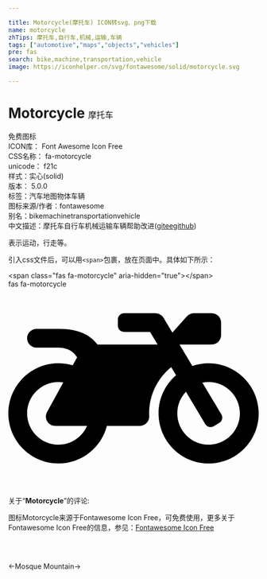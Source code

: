 ```yaml
---

title: Motorcycle(摩托车) ICON转svg、png下载
name: motorcycle
zhTips: 摩托车,自行车,机械,运输,车辆
tags: ["automotive","maps","objects","vehicles"]
pre: fas
search: bike,machine,transportation,vehicle
image: https://iconhelper.cn/svg/fontawesome/solid/motorcycle.svg

---
```


# Motorcycle  <small style="font-size: 60%;font-weight: 100">摩托车</small>


<div class="detail-page">
<p>
<span><span class="badge-success badge">免费图标</span> </span>
<br/>
<span>
ICON库：
<span class="badge-secondary badge">Font Awesome Icon Free</span> 
</span>
<br/>
<span>
CSS名称：
<span class="badge-secondary badge">fa-motorcycle</span> 
</span>
<br/>
<span>
unicode：
<span class="badge-secondary badge">f21c</span> 
<copy-btn content='f21c' btn-title=""></copy-btn>
<copy-btn :content='String.fromCodePoint(parseInt("f21c", 16))' btn-title="复制U"></copy-btn>
</span><br/><span>样式：<span class="badge-light badge">实心(solid)</span></span>
<br/>
<span>
版本：
<span class="badge-secondary badge">5.0.0</span> 
</span><br/><span>标签：<span class="badge-light badge"><router-link to="/tags/automotive.html">汽车</router-link></span><span class="badge-light badge"><router-link to="/tags/maps.html">地图</router-link></span><span class="badge-light badge"><router-link to="/tags/objects.html">物体</router-link></span><span class="badge-light badge"><router-link to="/tags/vehicles.html">车辆</router-link></span></span>
<br/>
<span>图标来源/作者：<span class="badge-light badge">fontawesome</span></span> 
<br/>
<span>别名：<span class="badge-light badge">bike</span><span class="badge-light badge">machine</span><span class="badge-light badge">transportation</span><span class="badge-light badge">vehicle</span></span><br/><span class="zh-detail">中文描述：<span class="badge-primary badge">摩托车</span><span class="badge-primary badge">自行车</span><span class="badge-primary badge">机械</span><span class="badge-primary badge">运输</span><span class="badge-primary badge">车辆</span><span class="help-link"><span>帮助改进</span>(<a href="https://gitee.com/liuwave/icon-helper/edit/master/json/fontawesome/solid/motorcycle.json" target="_blank" rel="noopener noreferrer">gitee</a><a href="https://github.com/liuwave/icon-helper/edit/master/json/fontawesome/solid/motorcycle.json" target="_blank" rel="noopener noreferrer">github</a></span>)</span><br/>
</p>
</div><div class="description description alert alert-light">表示运动，行走等。</div>
<div class="alert alert-dark">
  <i class="fas fa-motorcycle fa-xs"></i>
  <i class="fas fa-motorcycle fa-sm"></i>
  <i class="fas fa-motorcycle fa-lg"></i>
  <i class="fas fa-motorcycle fa-2x"></i>
  <i class="fas fa-motorcycle fa-3x"></i>
  <i class="fas fa-motorcycle fa-5x"></i>
  <i class="fas fa-motorcycle fa-7x"></i>
</div>
<div>
  <p>引入css文件后，可以用<code>&lt;span&gt;</code>包裹，放在页面中。具体如下所示：    
  </p>
  <div class="alert alert-primary" style="font-size: 14px">
    &lt;span class="fas fa-motorcycle" aria-hidden="true"&gt;&lt;/span&gt;
    <copy-btn content='<span class="fas fa-motorcycle" aria-hidden="true"></span>'></copy-btn>
  </div>
  <div class="alert alert-secondary">
    <i class="fas fa-motorcycle"
    style="font-size: 24px"
    aria-hidden="true"></i> fas fa-motorcycle
    <copy-btn content="fas fa-motorcycle" btn-title="复制图标名称"></copy-btn>
  </div>
</div>
<div id="svg" class="svg-wrap">
<svg xmlns="http://www.w3.org/2000/svg" viewBox="0 0 640 512"><path d="M512.9 192c-14.9-.1-29.1 2.3-42.4 6.9L437.6 144H520c13.3 0 24-10.7 24-24V88c0-13.3-10.7-24-24-24h-45.3c-6.8 0-13.3 2.9-17.8 7.9l-37.5 41.7-22.8-38C392.2 68.4 384.4 64 376 64h-80c-8.8 0-16 7.2-16 16v16c0 8.8 7.2 16 16 16h66.4l19.2 32H227.9c-17.7-23.1-44.9-40-99.9-40H72.5C59 104 47.7 115 48 128.5c.2 13 10.9 23.5 24 23.5h56c24.5 0 38.7 10.9 47.8 24.8l-11.3 20.5c-13-3.9-26.9-5.7-41.3-5.2C55.9 194.5 1.6 249.6 0 317c-1.6 72.1 56.3 131 128 131 59.6 0 109.7-40.8 124-96h84.2c13.7 0 24.6-11.4 24-25.1-2.1-47.1 17.5-93.7 56.2-125l12.5 20.8c-27.6 23.7-45.1 58.9-44.8 98.2.5 69.6 57.2 126.5 126.8 127.1 71.6.7 129.8-57.5 129.2-129.1-.7-69.6-57.6-126.4-127.2-126.9zM128 400c-44.1 0-80-35.9-80-80s35.9-80 80-80c4.2 0 8.4.3 12.5 1L99 316.4c-8.8 16 2.8 35.6 21 35.6h81.3c-12.4 28.2-40.6 48-73.3 48zm463.9-75.6c-2.2 40.6-35 73.4-75.5 75.5-46.1 2.5-84.4-34.3-84.4-79.9 0-21.4 8.4-40.8 22.1-55.1l49.4 82.4c4.5 7.6 14.4 10 22 5.5l13.7-8.2c7.6-4.5 10-14.4 5.5-22l-48.6-80.9c5.2-1.1 10.5-1.6 15.9-1.6 45.6-.1 82.3 38.2 79.9 84.3z"/></svg>
</div>
<detail full-name='fa-motorcycle'></detail>
<div class="icon-detail__container">
<p>关于“<b>Motorcycle</b>”的评论:</p>
</div>
<Vssue title="关于“Motorcycle”的评论" />    
<div><p>图标Motorcycle来源于Fontawesome Icon Free，可免费使用，更多关于  Fontawesome Icon Free的信息，参见：<a target="_blank" href="https://iconhelper.cn/fontawesome.html">Fontawesome Icon Free</a>
</p></div>

<div style="padding:2rem 0 " class="page-nav"><p class="inner"><span class="prev">←<router-link to="/icon/solid/mosque.html">Mosque</router-link></span> <span class="next"><router-link to="/icon/solid/mountain.html">Mountain</router-link>→</span></p></div>
